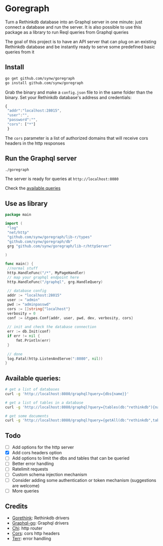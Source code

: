 # Goregraph

Turn a Rethinkdb database into an Graphql server in one minute: just connect a database and run the server. It is also 
possible to use this package as a library to run Reql queries from Graphql queries

The goal of this project is to have an API server that can plug on an existing Rethinkdb database and be instantly ready
to serve some predefined basic queries from it

## Install

   ```bash
   go get github.com/synw/goregraph
   go install github.com/synw/goregraph
   ```

Grab the binary and make a `config.json` file to in the same folder than the binary. Set your Rethinkdb database's address
and credentials:

   ```javascript
   {
	"addr":"localhost:28015",
	"user":"",
	"password":"",
	"cors": ["*"]
	}
   ```

The `cors` parameter is a list of authorized domains that will receive cors headers in the http responses

## Run the Graphql server

   ```bash
   ./goregraph
   ```

The server is ready for queries at `http://localhost:8080`

Check the [available queries](https://github.com/synw/goregraph#available-queries)

## Use as library

   ```go
   package main
   
   import (
    "log"
    "net/http"
    "github.com/synw/goregraph/lib-r/types"
    "github.com/synw/goregraph/db"
    grg "github.com/synw/goregraph/lib-r/httpServer"
    
   )

   func main() {
    //normal stuff
    http.HandleFunc("/*", MyPageHandler)
    // map your graphql endpoint here
    http.HandleFunc("/graphql", grg.HandleQuery)
    
    // database config
    addr := "localhost:28015"
	user := "admin"
	pwd := "adminpasswd"
	cors := []string{"localhost"}
	verbosity = 0
	conf := &types.Conf{addr, user, pwd, dev, verbosity, cors}
	
    // init and check the database connection
	err := db.Init(conf)
	if err != nil {
		fmt.Println(err)
	}
    
    // done
    log.Fatal(http.ListenAndServe(":8080", nil))
}

   ```

## Available queries:

   ```bash
   # get a list of databases
   curl -g 'http://localhost:8080/graphql?query={dbs{name}}'
   
   # get a list of tables in a database
   curl -g 'http://localhost:8080/graphql?query={tables(db:"rethinkdb"){name}}'
   
   # get some documents
   curl -g 'http://localhost:8080/graphql?query={getAll(db:"rethinkdb",table:"logs",limit:20){data}}' 
   ```

## Todo

- [ ] Add options for the http server
- [x] Add cors headers option
- [ ] Add options to limit the dbs and tables that can be queried
- [ ] Better error handling
- [ ] Ratelimit requests
- [ ] Custom schema injection mechanism
- [ ] Consider adding some authentication or token mechanism (suggestions are welcome)
- [ ] More queries

## Credits

- [Gorethink](https://github.com/GoRethink/gorethink): Rethinkdb drivers
- [Graphql-go](https://github.com/graphql-go/graphql): Graphql drivers
- [Chi](https://github.com/pressly/chi): http router
- [Cors](https://github.com/goware/cors): cors http headers
- [Terr](https://github.com/synw/terr): error handling

